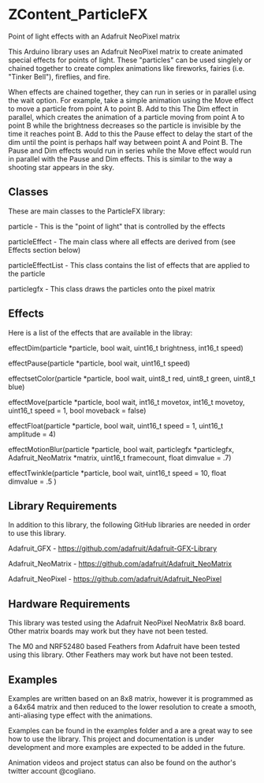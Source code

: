 # ZContent_ParticleFX
Point of light effects with an Adafruit NeoPixel matrix

This Arduino library uses an Adafruit NeoPixel matrix to create animated 
special effects for points of light. These "particles" can be used singlely 
or chained together to create complex animations like fireworks, fairies 
(i.e. "Tinker Bell"), fireflies, and fire.

When effects are chained together, they can run in series or in parallel 
using the wait option.
For example, take a simple animation using the Move effect to move a particle 
from point A to point B. Add to this The Dim effect in parallel, which
creates the animation of a particle moving from point A to point B while the
brightness decreases so the particle is invisible by the time it reaches
point B. Add to this the Pause effect to delay the start of the dim until
the point is perhaps half way between point A and Point B. The Pause and
Dim effects would run in series while the Move effect would run in parallel
with the Pause and Dim effects.
This is similar to the way a shooting star appears in the sky.

## Classes

These are main classes to the ParticleFX library:

particle - This is the "point of light" that is controlled by the effects

particleEffect - The main class where all effects are derived from (see Effects
section below)

particleEffectList - This class contains the list of effects that are applied
to the particle

particlegfx - This class draws the particles onto the pixel matrix

## Effects

Here is a list of the effects that are available in the libray:

effectDim(particle *particle, bool wait, uint16_t brightness, int16_t speed)

effectPause(particle *particle, bool wait, uint16_t speed)

effectsetColor(particle *particle, bool wait, uint8_t red, uint8_t green, uint8_t blue)

effectMove(particle *particle, bool wait, int16_t movetox, int16_t movetoy, uint16_t speed = 1, bool moveback = false)

effectFloat(particle *particle, bool wait, uint16_t speed = 1, uint16_t amplitude = 4)

effectMotionBlur(particle *particle, bool wait, particlegfx *particlegfx, Adafruit_NeoMatrix *matrix, uint16_t framecount, float dimvalue = .7)

effectTwinkle(particle *particle, bool wait, uint16_t speed = 10, float dimvalue = .5 )

## Library Requirements

In addition to this library, the following GitHub libraries are needed in 
order to use this library.

Adafruit_GFX - https://github.com/adafruit/Adafruit-GFX-Library

Adafruit_NeoMatrix - https://github.com/adafruit/Adafruit_NeoMatrix

Adafruit_NeoPixel - https://github.com/adafruit/Adafruit_NeoPixel

## Hardware Requirements

This library was tested using the Adafruit NeoPixel NeoMatrix 8x8 board.
Other matrix boards may work but they have not been tested.

The M0 and NRF52480 based Feathers from Adafruit have been tested using
this library. Other Feathers may work but have not been tested.

## Examples

Examples are written based on an 8x8 matrix, however it is programmed as a 64x64 matrix
and then reduced to the lower resolution to create a smooth, anti-aliasing
type effect with the animations.

Examples can be found in the examples folder and a are a great way to see
how to use the library. This project and documentation
is under development and more examples are expected to be added in the future.

Animation videos and project status can also be found on the author's 
twitter account @cogliano.

